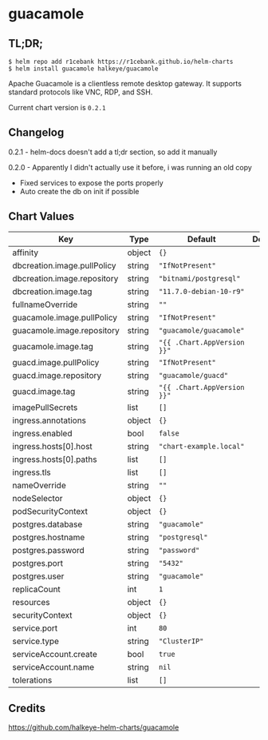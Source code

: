 guacamole
=========

## TL;DR;

```console
$ helm repo add r1cebank https://r1cebank.github.io/helm-charts
$ helm install guacamole halkeye/guacamole
```

Apache Guacamole is a clientless remote desktop gateway. It supports standard protocols like VNC, RDP, and SSH.

Current chart version is `0.2.1`



## Changelog

0.2.1 - helm-docs doesn't add a tl;dr section, so add it manually

0.2.0 - Apparently I didn't actually use it before, i was running an old copy

* Fixed services to expose the ports properly
* Auto create the db on init if possible



## Chart Values

| Key | Type | Default | Description |
|-----|------|---------|-------------|
| affinity | object | `{}` |  |
| dbcreation.image.pullPolicy | string | `"IfNotPresent"` |  |
| dbcreation.image.repository | string | `"bitnami/postgresql"` |  |
| dbcreation.image.tag | string | `"11.7.0-debian-10-r9"` |  |
| fullnameOverride | string | `""` |  |
| guacamole.image.pullPolicy | string | `"IfNotPresent"` |  |
| guacamole.image.repository | string | `"guacamole/guacamole"` |  |
| guacamole.image.tag | string | `"{{ .Chart.AppVersion }}"` |  |
| guacd.image.pullPolicy | string | `"IfNotPresent"` |  |
| guacd.image.repository | string | `"guacamole/guacd"` |  |
| guacd.image.tag | string | `"{{ .Chart.AppVersion }}"` |  |
| imagePullSecrets | list | `[]` |  |
| ingress.annotations | object | `{}` |  |
| ingress.enabled | bool | `false` |  |
| ingress.hosts[0].host | string | `"chart-example.local"` |  |
| ingress.hosts[0].paths | list | `[]` |  |
| ingress.tls | list | `[]` |  |
| nameOverride | string | `""` |  |
| nodeSelector | object | `{}` |  |
| podSecurityContext | object | `{}` |  |
| postgres.database | string | `"guacamole"` |  |
| postgres.hostname | string | `"postgresql"` |  |
| postgres.password | string | `"password"` |  |
| postgres.port | string | `"5432"` |  |
| postgres.user | string | `"guacamole"` |  |
| replicaCount | int | `1` |  |
| resources | object | `{}` |  |
| securityContext | object | `{}` |  |
| service.port | int | `80` |  |
| service.type | string | `"ClusterIP"` |  |
| serviceAccount.create | bool | `true` |  |
| serviceAccount.name | string | `nil` |  |
| tolerations | list | `[]` |  |

## Credits
https://github.com/halkeye-helm-charts/guacamole
